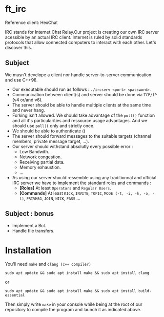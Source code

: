 # ft_irc

Reference client: HexChat

IRC stands for Internet Chat Relay.Our project is creating our own IRC server acessible by an actual IRC client. Internet is ruled by solid standards protocols that allow connected computers to interact with each other. Let's discover this.

## Subject

We musn't develope a client nor handle server-to-server communication and use C++98.
- Our executable should run as follows : `./ircserv <port> <password>`.
- Communication between client(s) and server should be done via `TCP/IP` (v4 or/and v6).
- The server should be able to handle multiple clients at the same time and never hang.
- Forking isn't allowed. We should take advantage of the `poll()` function and all it's particularities and ressource usage advantages. And we should use `poll()` only and strictly once.
- We should be able to authenticate ()
- The server should forward messages to the suitable targets (channel members, private message target, ...).
- Our server should withstand absolutly every possible error :
    - Low Bandwith.
    - Network congestion.
    - Receiving partial data.
    - Memory exhaustion.
    - ...
- As using our server should ressemble using any traditionnal and official IRC server we have to implement the standard roles and commands :
    - **[Roles]** At least `Operators` and `Regular Users`.
    - **[Commands]** At least `KICK`, `INVITE`, `TOPIC`, `MODE (-t, -i, -k, -o, -l)`, `PRIVMSG`, `JOIN`, `NICK`, `PASS` ...  

## Subject : bonus

- Implement a Bot.
- Handle file transfers.

# Installation

You'll need `make` and `clang (c++ compiler)`

```sudo apt update && sudo apt install make && sudo apt install clang```

or

```sudo apt update && sudo apt install make && sudo apt install build-essential```

Then simply write `make` in your console while being at the root of our repository to compile the program and launch it as indicated above.
